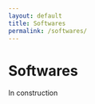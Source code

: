 ```yaml
---
layout: default
title: Softwares
permalink: /softwares/
---
```


# Softwares

<span class="icon-wrench"></span>

In construction
